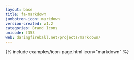 ```yaml
---
layout: base
title: fa-markdown
jumbotron-icon: markdown
version-created: v1.2
categories: Brand Icons
unicode: f353
web: daringfireball.net/projects/markdown/
---
```


{% include examples/icon-page.html icon="markdown" %}
